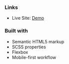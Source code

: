 
### Links

- Live Site: [Demo](https://landing-page-3-cyan.vercel.app/)

### Built with

- Semantic HTML5 markup
- SCSS properties
- Flexbox
- Mobile-first workflow

 
 